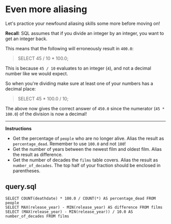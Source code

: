 # Even more aliasing

Let's practice your newfound aliasing skills some more before moving on!

**Recall**: SQL assumes that if you divide an integer by an integer, you want to get an integer back.

This means that the following will erroneously result in `400.0`:

> SELECT 45 / 10 * 100.0;

This is because `45 / 10` evaluates to an integer (`4`), and not a decimal number like we would expect.

So when you're dividing make sure at least one of your numbers has a decimal place:

> SELECT 45 * 100.0 / 10;

The above now gives the correct answer of `450.0` since the numerator (`45 * 100.0`) of the division is now a decimal!

<hr>

**Instructions**
* Get the percentage of `people` who are no longer alive. Alias the result as `percentage_dead`. Remember to use `100.0` and not `100`!
* Get the number of years between the newest film and oldest film. Alias the result as difference.
* Get the number of decades the `films` table covers. Alias the result as `number_of_decades`. The top half of your fraction should be enclosed in parentheses.


## query.sql
```
SELECT COUNT(deathdate) * 100.0 / COUNT(*) AS percentage_dead FROM people
SELECT MAX(release_year) - MIN(release_year) AS difference FROM films
SELECT (MAX(release_year) - MIN(release_year)) / 10.0 AS number_of_decades FROM films
```